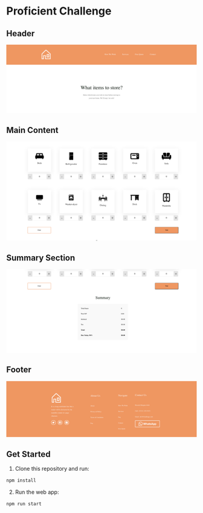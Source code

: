 # Proficient Challenge


## Header
<img src='./public/Images/header.png'/>


## Main Content
<img src='./public/Images/main-content.png'/>


## Summary Section
<img src='./public/Images/summary-section.png'/>


## Footer
<img src='./public/Images/footer.png'/>


## Get Started

1. Clone this repository and run:
```sh
npm install
```
2. Run the web app:
```sh
npm run start
```


